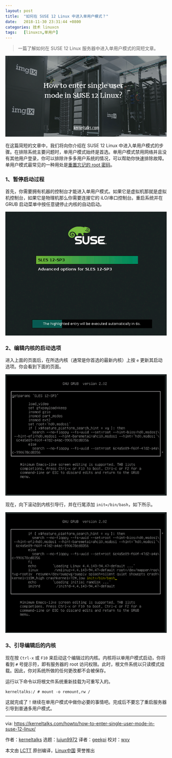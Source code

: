```yaml
---
layout: post
title:	"如何在 SUSE 12 Linux 中进入单用户模式？"
date:	2018-11-30 23:31:44 +0800 
categories:	技术 linuxcn 
tags:	[linuxcn,单用户]
---
```




> 
> 一篇了解如何在 SUSE 12 Linux 服务器中进入单用户模式的简短文章。
> 
> 
> 


![How to enter single user mode in SUSE 12 Linux](/Asserts/Images/album/201811/30/233149a2mpf33zhmclgzmj.png)


在这篇简短的文章中，我们将向你介绍在 SUSE 12 Linux 中进入单用户模式的步骤。在排除系统主要问题时，单用户模式始终是首选。单用户模式禁用网络并且没有其他用户登录，你可以排除许多多用户系统的情况，可以帮助你快速排除故障。单用户模式最常见的一种用处是[重置忘记的 root 密码](https://kerneltalks.com/linux/recover-forgotten-root-password-rhel/)。


### 1、暂停启动过程


首先，你需要拥有机器的控制台才能进入单用户模式。如果它是虚拟机那就是虚拟机控制台，如果它是物理机那么你需要连接它的 iLO/串口控制台。重启系统并在 GRUB 启动菜单中按任意键停止内核的自动启动。


![Kernel selection menu at boot in SUSE 12](/Asserts/Images/album/201811/30/233154hsdd90wk34kfx3kb.png)


### 2、编辑内核的启动选项


进入上面的页面后，在所选内核（通常是你首选的最新内核）上按 `e` 更新其启动选项。你会看到下面的页面。


![grub2 edits in SUSE 12](/Asserts/Images/album/201811/30/233156up79zzs77r9a9ddj.png)


现在，向下滚动到内核引导行，并在行尾添加 `init=/bin/bash`，如下所示。


![Edit to boot in single user shell](/Asserts/Images/album/201811/30/233157xmowuwj43ujouadw.png)


### 3、引导编辑后的内核


现在按 `Ctrl-x` 或 `F10` 来启动这个编辑过的内核。内核将以单用户模式启动，你将看到 `#` 号提示符，即有服务器的 root 访问权限。此时，根文件系统以只读模式挂载。因此，你对系统所做的任何更改都不会被保存。


运行以下命令以将根文件系统重新挂载为可重写入的。



```
kerneltalks:/ # mount -o remount,rw /
```

这就完成了！继续在单用户模式中做你必要的事情吧。完成后不要忘了重启服务器引导到普通多用户模式。




---


via: <https://kerneltalks.com/howto/how-to-enter-single-user-mode-in-suse-12-linux/>


作者：[kerneltalks](https://kerneltalks.com) 选题：[lujun9972](https://github.com/lujun9972) 译者：[geekpi](https://github.com/geekpi) 校对：[wxy](https://github.com/wxy)


本文由 [LCTT](https://github.com/LCTT/TranslateProject) 原创编译，[Linux中国](https://linux.cn/) 荣誉推出
